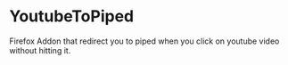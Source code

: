 # YoutubeToPiped
Firefox Addon that redirect you to piped when you click on youtube video without hitting it.
